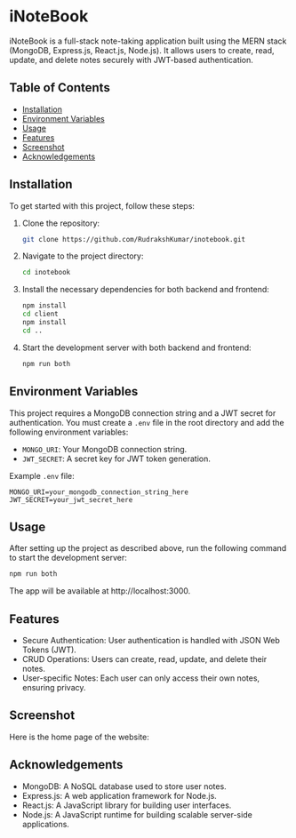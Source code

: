 # iNoteBook

iNoteBook is a full-stack note-taking application built using the MERN stack (MongoDB, Express.js, React.js, Node.js). It allows users to create, read, update, and delete notes securely with JWT-based authentication.

## Table of Contents

- [Installation](#installation)
- [Environment Variables](#environment-variables)
- [Usage](#usage)
- [Features](#features)
- [Screenshot](#screenshot)
- [Acknowledgements](#acknowledgements)

## Installation

To get started with this project, follow these steps:

1. Clone the repository:
    ```bash
    git clone https://github.com/RudrakshKumar/inotebook.git
    ```

2. Navigate to the project directory:
    ```bash
    cd inotebook
    ```

3. Install the necessary dependencies for both backend and frontend:
    ```bash
    npm install
    cd client
    npm install
    cd ..
    ```

4. Start the development server with both backend and frontend:
    ```bash
    npm run both
    ```

## Environment Variables

This project requires a MongoDB connection string and a JWT secret for authentication. You must create a `.env` file in the root directory and add the following environment variables:

- `MONGO_URI`: Your MongoDB connection string.
- `JWT_SECRET`: A secret key for JWT token generation.

Example `.env` file:
```env
MONGO_URI=your_mongodb_connection_string_here
JWT_SECRET=your_jwt_secret_here
```

## Usage

After setting up the project as described above, run the following command to start the development server:

```bash
npm run both
```

The app will be available at http://localhost:3000.

## Features
- Secure Authentication: User authentication is handled with JSON Web Tokens (JWT).
- CRUD Operations: Users can create, read, update, and delete their notes.
- User-specific Notes: Each user can only access their own notes, ensuring privacy.

## Screenshot

Here is the home page of the website:


## Acknowledgements
- MongoDB: A NoSQL database used to store user notes.
- Express.js: A web application framework for Node.js.
- React.js: A JavaScript library for building user interfaces.
- Node.js: A JavaScript runtime for building scalable server-side applications.
